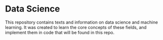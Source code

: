 # Data Science

This repository contains texts and information on data science and machine learning. It was created to learn the core concepts of these fields, and implement them in code that will be found in this repo.
